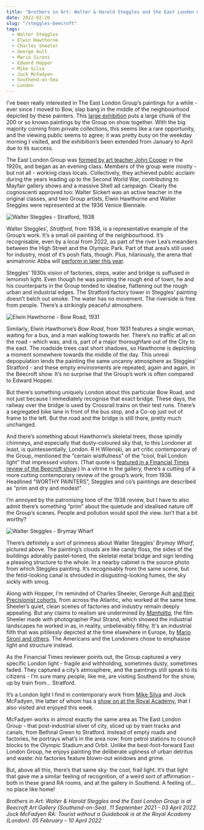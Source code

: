 ```yaml
---
title: "Brothers in Art: Walter & Harold Steggles and the East London Group | Beecroft Art Gallery"
date: 2022-02-20
slug: "/steggles-beecroft"
tags:
  - Walter Steggles
  - Elwin Hawthorne
  - Charles Sheeler
  - George Ault
  - Mario Sironi
  - Edward Hopper
  - Mike Silva
  - Jock McFadyen
  - Southend-on-Sea
  - London
---
```


I’ve been really interested in The East London Group’s paintings for a while - ever since I moved to Bow, slap bang in the middle of the neighbourhood depicted by these painters. This [large exhibition](https://www.southendmuseums.co.uk/exhibitions/Brothers-in-Art%3A-Walter-%26-Harold-Steggles-and-the-East-London-Group) puts a large chunk of the 200 or so known paintings by the Group on show together. With the big majority coming from private collections, this seems like a rare opportunity, and the viewing public seems to agree; it was pretty busy on the weekday morning I visited, and the exhibition’s been extended from January to April due to its success.

The East London Group was [formed by art teacher John Cooper](https://www.eastlondongroup.co.uk/brief-history-slideshow) in the 1920s, and began as an evening class. Members of the group were mostly - but not all - working class locals. Collectively, they achieved public acclaim during the years leading up to the Second World War, contributing to Mayfair gallery shows and a massive Shell ad campaign. Clearly the cognoscenti approved too: Walter Sickert was an active teacher in the original classes, and two Group artists, Elwin Hawthorne and Walter Steggles were represented at the 1936 Venice Biennale.

![Walter Steggles - Stratford, 1938](/steggles-beecroft-1.jpeg)

Walter Steggles’, *Stratford*, from 1938, is a representative example of the Group’s work. It’s a small oil painting of the neighbourhood. It’s recognisable, even by a local from 2022, as part of the river Lea’s meanders between the High Street and the Olympic Park. Part of that area’s still used for industry, most of it’s posh flats, though. Plus, hilariously, the arena that animatronic Abba will [perform in later this year](https://abbavoyage.com/thearena/).

Steggles’ 1930s vision of factories, steps, water and bridge is suffused in lemonish light. Even though he was painting the rough end of town, he and his counterparts in the Group tended to idealise, flattening out the rough urban and industrial edges. The Stratford factory tower in Steggles’ painting doesn’t belch out smoke. The water has no movement. The riverside is free from people. There’s a strikingly peaceful atmosphere.

![Elwin Hawthorne - Bow Road, 1931](/steggles-beecroft-2.jpeg)

Similarly, Elwin Hawthorne’s *Bow Road*, from 1931 features a single woman, waiting for a bus, and a man walking towards her. There’s no traffic at all on the road - which was, and is, part of a major thoroughfare out of the City to the east. The roadside trees cast short shadows, so Hawthorne is depicting a moment somewhere towards the middle of the day. This unreal depopulation lends the painting the same uncanny atmosphere as Steggles’ Stratford - and these empty environments are repeated, again and again, in the Beecroft show. It’s no surprise that the Group’s work is often compared to Edward Hopper.

But there’s something uniquely London about this particular Bow Road, and not just because I immediately recognise that exact bridge. These days, the railway over the bridge is used by Crossrail trains on their test runs. There’s a segregated bike lane in front of the bus stop, and a Co-op just out of frame to the left. But the road and the bridge is still there, pretty much unchanged.

And there’s something about Hawthorne’s skeletal trees, those spindly chimneys, and especially that dusty-coloured sky that, to this Londoner at least, is quintessentially, London. R H Wilenski, an art critic contemporary of the Group, mentioned the “certain wistfulness” of the “cool, frail London light” that impressed visitors. (That quote is [featured in a Financial Times review of the Beecroft show](https://www.ft.com/content/75a35b66-07df-4159-9348-a4af518dacd1).) In a vitrine in the gallery, there’s a cutting of a more cutting contemporary review of the group’s work, from 1938. Headlined “WORTHY PAINTERS”, Steggles and co’s paintings are described as “prim and dry and modest”.

I’m annoyed by the patronising tone of the 1938 review, but I have to also admit there’s something “prim” about the quietude and idealised nature off the Group’s scenes. People and pollution would spoil the view. Isn’t that a bit worthy?

![Walter Steggles - Brymay Wharf](/steggles-beecroft-3.jpeg)

There’s definitely a sort of primness about Walter Steggles’ *Brymay Wharf*, pictured above. The painting’s clouds are like candy floss, the sides of the buildings adorably pastel-toned, the skeletal metal bridge and sign lending a pleasing structure to the whole. In a nearby cabinet is the source photo from which Steggles painting. It’s recognisably from the same scene, but the fetid-looking canal is shrouded in disgusting-looking fumes, the sky sickly with smog.

Along with Hopper, I’m reminded of Charles Sheeler, Gerorge Ault [and their Precisionist cohorts](/ault-ashmoleon), from across the Atlantic, who worked at the same time. Sheeler’s quiet, clean scenes of factories and industry remain deeply appealing. But any claims to realism are undermined by *[Manhatta](https://www.youtube.com/watch?v=kuuZS2phD10)*, the film Sheeler made with photographer Paul Strand, which showed the industrial landscapes he worked in as, in reality, unbelievably filthy. It's an industrial filth that was pitilessly depicted at the time elsewhere in Europe, by [Mario Sironi and others](/sironi-estorick). The Americans and the Londoners chose to emphasise light and structure instead.

As the Financial Times reviewer points out, the Group captured a very specific London light - fragile and withholding, sometimes dusty, sometimes faded. They captured a city’s atmosphere, and the paintings still speak to its citizens - I’m sure many people, like me, are visiting Southend for the show, up by train from… Stratford.

It’s a London light I find in contemporary work from [Mike Silva](/silva-approach) and Jock McFadyen, the latter of whom has a [show on at the Royal Academy](https://www.royalacademy.org.uk/exhibition/jock-mcfadyen), that I also visited and enjoyed this week.

McFadyen works in almost exactly the same area as The East London Group - that post-industrial sliver of city, sliced up by train tracks and canals, from Bethnal Green to Stratford. Instead of empty roads and factories, he portrays what’s in the area now: from petrol stations to council blocks to the Olympic Stadium and Orbit. Unlike the best-foot-forward East London Group, he enjoys painting the deliberate ugliness of urban detritus and waste: *his* factories feature blown-out windows and grime.

But, above all this, there’s that same sky: the cool, frail light. It’s that light that gave me a similar feeling of recognition, of a weird sort of affirmation - both in these grand RA rooms, and at the gallery in Southend. A feeling of… no place like home!

*Brothers in Art: Walter & Harold Steggles and the East London Group is at Beecroft Art Gallery (Southend-on-Sea). 11 September 2021 - 03 April 2022. Jock McFadyen RA: Tourist without a Guidebook is at the Royal Academy (London). 05 February - 10 April 2022*
